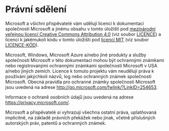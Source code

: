 # <a name="legal-notices"></a>Právní sdělení
Microsoft a všichni přispěvatelé vám udělují licenci k dokumentaci společnosti Microsoft a jinému obsahu v tomto úložišti pod [mezinárodní veřejnou licencí Creative Commons Attribution 4.0](https://creativecommons.org/licenses/by/4.0/legalcode) (viz soubor [LICENCE](LICENSE)) a licenci k jakémukoli kódu v tomto úložišti pod [licencí MIT](https://opensource.org/licenses/MIT) (viz soubor [LICENCE-KÓD](LICENSE-CODE)).

Microsoft, Windows, Microsoft Azure a/nebo jiné produkty a služby společnosti Microsoft v této dokumentaci mohou být ochrannými známkami nebo registrovanými ochrannými známkami společnosti Microsoft v USA a/nebo jiných zemích.
Licence k tomuto projektu vám neudělují práva k používání jakýchkoli názvů, log nebo ochranných známek společnosti Microsoft.
Obecná pravidla pro ochranné známky společnosti Microsoft jsou uvedená na adrese http://go.microsoft.com/fwlink/?LinkID=254653.

Informace o ochraně osobních údajů jsou uvedená na adrese https://privacy.microsoft.com/.

Microsoft a přispěvatelé si vyhrazují všechna ostatní práva, uplatňovaná implicitně, na základě právních překážek nebo jinak, včetně příslušných autorských práv, patentů a ochranných známek.
